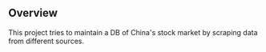 ## Overview

This project tries to maintain a DB of China's stock market by scraping data from different sources.